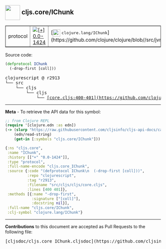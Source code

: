 ## <img width="48px" valign="middle" src="http://i.imgur.com/Hi20huC.png"> cljs.core/IChunk

 <table border="1">
<tr>

<td>protocol</td>
<td><a href="https://github.com/cljsinfo/cljs-api-docs/tree/0.0-1424"><img valign="middle" alt="[+] 0.0-1424" src="https://img.shields.io/badge/+-0.0--1424-lightgrey.svg"></a> </td>
<td>
[<img height="24px" valign="middle" src="http://i.imgur.com/1GjPKvB.png"> <samp>clojure.lang/IChunk</samp>](https://github.com/clojure/clojure/blob//src/jvm/clojure/lang/IChunk.java)
</td>
</tr>
</table>






Source code:

```clj
(defprotocol IChunk
  (-drop-first [coll]))
```

 <pre>
clojurescript @ r2913
└── src
    └── cljs
        └── cljs
            └── <ins>[core.cljs:400-401](https://github.com/clojure/clojurescript/blob/r2913/src/cljs/cljs/core.cljs#L400-L401)</ins>
</pre>


---

__Meta__ - To retrieve the API data for this symbol:

```clj
;; from Clojure REPL
(require '[clojure.edn :as edn])
(-> (slurp "https://raw.githubusercontent.com/cljsinfo/cljs-api-docs/catalog/cljs-api.edn")
    (edn/read-string)
    (get-in [:symbols "cljs.core/IChunk"]))
```

```clj
{:ns "cljs.core",
 :name "IChunk",
 :history [["+" "0.0-1424"]],
 :type "protocol",
 :full-name-encode "cljs.core_IChunk",
 :source {:code "(defprotocol IChunk\n  (-drop-first [coll]))",
          :repo "clojurescript",
          :tag "r2913",
          :filename "src/cljs/cljs/core.cljs",
          :lines [400 401]},
 :methods [{:name "-drop-first",
            :signature ["[coll]"],
            :docstring nil}],
 :full-name "cljs.core/IChunk",
 :clj-symbol "clojure.lang/IChunk"}

```

---

__Contributions__ to this document are accepted as Pull Requests to the following file:

 <pre>
[cljsdoc/cljs.core_IChunk.cljsdoc](https://github.com/cljsinfo/cljs-api-docs/blob/master/cljsdoc/cljs.core_IChunk.cljsdoc)
</pre>

